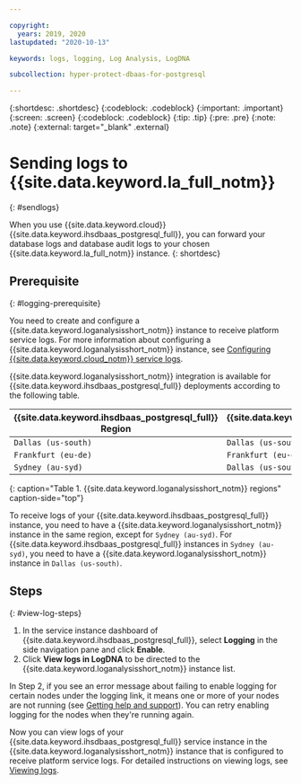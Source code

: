 ```yaml
---

copyright:
  years: 2019, 2020
lastupdated: "2020-10-13"

keywords: logs, logging, Log Analysis, LogDNA

subcollection: hyper-protect-dbaas-for-postgresql

---
```


{:shortdesc: .shortdesc}
{:codeblock: .codeblock}
{:important: .important}
{:screen: .screen}
{:codeblock: .codeblock}
{:tip: .tip}
{:pre: .pre}
{:note: .note}
{:external: target="_blank" .external}

# Sending logs to {{site.data.keyword.la_full_notm}}
{: #sendlogs}

When you use {{site.data.keyword.cloud}} {{site.data.keyword.ihsdbaas_postgresql_full}}, you can forward your database logs and database audit logs to your chosen {{site.data.keyword.la_full_notm}} instance.
{: shortdesc}

## Prerequisite
{: #logging-prerequisite}

You need to create and configure a {{site.data.keyword.loganalysisshort_notm}} instance to receive platform service logs. For more information about configuring a {{site.data.keyword.loganalysisshort_notm}} instance, see [Configuring {{site.data.keyword.cloud_notm}} service logs](/docs/Log-Analysis-with-LogDNA?topic=Log-Analysis-with-LogDNA-config_svc_logs).

{{site.data.keyword.loganalysisshort_notm}} integration is available for {{site.data.keyword.ihsdbaas_postgresql_full}} deployments according to the following table.

{{site.data.keyword.ihsdbaas_postgresql_full}} Region | {{site.data.keyword.loganalysisshort_notm}} Region
----------|-----------
`Dallas (us-south)` | `Dallas (us-south)`
`Frankfurt (eu-de)` | `Frankfurt (eu-de)`
`Sydney (au-syd)` | `Dallas (us-south)`
{: caption="Table 1. {{site.data.keyword.loganalysisshort_notm}} regions" caption-side="top"}

To receive logs of your {{site.data.keyword.ihsdbaas_postgresql_full}} instance, you need to have a {{site.data.keyword.loganalysisshort_notm}} instance in the same region, except for `Sydney (au-syd)`. For {{site.data.keyword.ihsdbaas_postgresql_full}} instances in `Sydney (au-syd)`, you need to have a {{site.data.keyword.loganalysisshort_notm}} instance in `Dallas (us-south)`.

## Steps
{: #view-log-steps}

1. In the service instance dashboard of {{site.data.keyword.ihsdbaas_postgresql_full}}, select **Logging** in the side navigation pane and click **Enable**.
2. Click **View logs in LogDNA** to be directed to the {{site.data.keyword.loganalysisshort_notm}} instance list.

In Step 2, if you see an error message about failing to enable logging for certain nodes under the logging link, it means one or more of your nodes are not running (see [Getting help and support](/docs/hyper-protect-dbaas-for-postgresql?topic=hyper-protect-dbaas-for-postgresql-getting-help-and-support)). You can retry enabling logging for the nodes when they're running again.

Now you can view logs of your {{site.data.keyword.ihsdbaas_postgresql_full}} service instance in the {{site.data.keyword.loganalysisshort_notm}} instance that is configured to receive platform service logs. For detailed instructions on viewing logs, see [Viewing logs](/docs/Log-Analysis-with-LogDNA?topic=Log-Analysis-with-LogDNA-view_logs).
